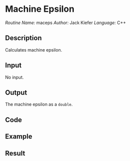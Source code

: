 # Machine Epsilon
*Routine Name:* maceps
*Author:* Jack Kiefer
*Language:* C++

## Description
Calculates machine epsilon.

## Input

No input.

## Output 

The machine epsilon as a ``double``.

## Code
## Example
## Result
